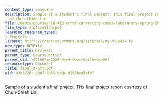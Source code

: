 ```yaml
---
content_type: resource
description: Sample of a student's final project. This final project report courtesy
  of Chun-Chieh Lin.
file: /media/courses/18-413-error-correcting-codes-laboratory-spring-2004/42b5220b3bd76b55be9ad263bea5af9f_final_draft.pdf
file_type: application/pdf
learning_resource_types:
- Projects
license: https://creativecommons.org/licenses/by-nc-sa/4.0/
ocw_type: OCWFile
parent_title: Projects
parent_type: CourseSection
parent_uid: a071807e-5528-4ae4-6eac-8a2fbe0aa69f
resourcetype: Document
title: final_draft.pdf
uid: 42b5220b-3bd7-6b55-be9a-d263bea5af9f
---
```

Sample of a student's final project. This final project report courtesy of Chun-Chieh Lin.